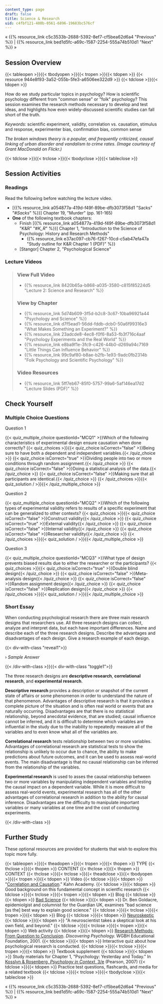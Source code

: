 ```yaml
---
content_type: page
draft: false
title: Science & Research
uid: c4fbf121-480b-0561-6896-19683bc576cf
---
```

« {{% resource_link c5c3533b-2688-5392-8ef7-cf5bea62d6a4 "Previous" %}} | {{% resource_link bed1d5fc-a69c-1587-2254-555a74b510d1 "Next" %}} »

## Session Overview

{{< tableopen >}}{{< tbodyopen >}}{{< tropen >}}{{< tdopen >}}
{{< resource 944e8f93-3a52-055b-5fe3-a6506ee322d9 >}}
{{< tdclose >}}{{< tdopen >}}

How do we study particular topics in psychology? How is scientific psychology different from "common sense" or "folk" psychology? This session examines the research methods necessary to develop and test ideas, and highlights how even widely-discussed scientific studies can fall short of the truth.

*Keywords:* scientific experiment, validity, correlation vs. causation, stimulus and response, experimenter bias, confirmation bias, common sense

*The broken windows theory is a popular, and frequently criticized, causal linking of urban disorder and vandalism to crime rates. (Image courtesy of Grant MacDonald on Flickr.)*

{{< tdclose >}}{{< trclose >}}{{< tbodyclose >}}{{< tableclose >}}

## Session Activities

### Readings

Read the following before watching the lecture video.

- \[{{% resource_link a054877a-419d-f49f-89be-dfb3073f58d1 "Sacks" "#_Sacks_" %}}\] Chapter 19, "Murder" (pp. 161-165)
- **One** of the following textbook chapters:
    - Finish \[{{% resource_link a054877a-419d-f49f-89be-dfb3073f58d1 "K&R" "#_K_R_" %}}\] Chapter 1, "Introduction to the Science of Psychology: History and Research Methods"
        - {{% resource_link e37ac097-cb76-f267-10cd-c5ab47efa47a "Study outline for K&R Chapter 1 (PDF)" %}}
    - \[Stangor\] Chapter 2, "Psychological Science"

### Lecture Videos

> ### View Full Video
> 
> - {{% resource_link 8420b65a-b868-a035-3580-c815f85224d5 "Lecture 2: Science and Research" %}}
> 
> ### View by Chapter
> 
> - {{% resource_link 5d74b609-3f5d-b2c8-3c67-10ba96921a44 "Psychology and Science" %}}
> - {{% resource_link d7f5ead1-56dd-fddb-dcb0-50a6f99316e3 "What Makes Something an Experiment?" %}}
> - {{% resource_link 23adcde8-4ec8-f0f6-8a53-fb3f716c4aaf "Psychology Experiments and the Real World" %}}
> - {{% resource_link e8ba9f1e-3fc9-c426-44b0-d269a94c7169 "Little Things Can Influence Behavior" %}}
> - {{% resource_link 99c9af80-b8ae-b2fb-1e93-9adc0fb2314b "Folk Psychology and Scientific Psychology" %}}
> 
> ### Video Resources
> 
> - {{% resource_link 5ff7eb67-85f0-5757-99a6-5af146ea17d2 "Lecture Slides (PDF)" %}}

## Check Yourself

### Multiple Choice Questions

Question 1

{{< quiz_multiple_choice questionId="MCQ1" >}}Which of the following characteristics of experimental design ensure causation when done correctly? {{< quiz_choices >}}{{< quiz_choice isCorrect="false" >}}Being sure to have both a dependent and independent variables.{{< /quiz_choice >}} {{< quiz_choice isCorrect="true" >}}Dividing people into two or more conditions through random assignment.{{< /quiz_choice >}} {{< quiz_choice isCorrect="false" >}}Doing a statistical analysis of the data.{{< /quiz_choice >}} {{< quiz_choice isCorrect="false" >}}Making sure that all participants are identical.{{< /quiz_choice >}} {{< /quiz_choices >}}{{< quiz_solution / >}}{{< /quiz_multiple_choice >}}

Question 2

{{< quiz_multiple_choice questionId="MCQ2" >}}Which of the following types of experimental validity refers to results of a specific experiment that can be generalized to other contexts? {{< quiz_choices >}}{{< quiz_choice isCorrect="false" >}}Construct validity{{< /quiz_choice >}} {{< quiz_choice isCorrect="true" >}}External validity{{< /quiz_choice >}} {{< quiz_choice isCorrect="false" >}}Internal validity{{< /quiz_choice >}} {{< quiz_choice isCorrect="false" >}}Researcher validity{{< /quiz_choice >}} {{< /quiz_choices >}}{{< quiz_solution / >}}{{< /quiz_multiple_choice >}}

Question 3

{{< quiz_multiple_choice questionId="MCQ3" >}}What type of design prevents biased results due to either the researcher or the participants? {{< quiz_choices >}}{{< quiz_choice isCorrect="true" >}}Double blind design{{< /quiz_choice >}} {{< quiz_choice isCorrect="false" >}}Meta-analysis design{{< /quiz_choice >}} {{< quiz_choice isCorrect="false" >}}Random assignment design{{< /quiz_choice >}} {{< quiz_choice isCorrect="false" >}}Replication design{{< /quiz_choice >}} {{< /quiz_choices >}}{{< quiz_solution / >}}{{< /quiz_multiple_choice >}}

### Short Essay

When conducting psychological research there are three main research designs that researchers use. All three research designs can collect, analyze and interpret data, but each have important differences. Name and describe each of the three research designs. Describe the advantages and disadvantages of each design. Give a research example of each design.

{{< div-with-class "reveal1">}}

› *Sample Answer*

{{< /div-with-class >}}{{< div-with-class "toggle1">}}

The three research designs are **descriptive research**, **correlational research**, and **experimental research**.

**Descriptive research** provides a description or snapshot of the current state of affairs or some phenomenon in order to understand the nature of that phenomenon. Advantages of descriptive research is that it provides a complete picture of the situation and is often real world or events that are naturally occurring. Disadvantages are that there is no statistical relationship, beyond anecdotal evidence, that are studied; causal influence cannot be inferred, and it is difficult to determine which variables are influential in the study due to the inability to repeatedly measure all of the variables and to even know what all of the variables are.

**Correlational research** tests relationship between two or more variables. Advantages of correlational research are statistical tests to show the relationship is unlikely to occur due to chance, the ability to make predictions about future outcomes, and it can be used to assess real-world events. The main disadvantage is that no causal relationship can be inferred from the relationship of the variables.

**Experimental research** is used to asses the causal relationship between two or more variables by manipulating independent variables and testing the causal impact on a dependent variable. While it is more difficult to assess real-world events, experimental research has all of the other advantages of correlational research in addition to the ability for causal inference. Disadvantages are the difficulty to manipulate important variables or many variables at one time and the cost of conducting experiments.

{{< /div-with-class >}}

## Further Study

These optional resources are provided for students that wish to explore this topic more fully.

{{< tableopen >}}{{< theadopen >}}{{< tropen >}}{{< thopen >}}
TYPE
{{< thclose >}}{{< thopen >}}
CONTENT
{{< thclose >}}{{< thopen >}}
CONTEXT
{{< thclose >}}{{< trclose >}}{{< theadclose >}}{{< tbodyopen >}}{{< tropen >}}{{< tdopen >}}
Video
{{< tdclose >}}{{< tdopen >}}
"[Correlation and Causation](http://www.khanacademy.org/video/correlation-and-causality?playlist=Statistics)." Kahn Academy.
{{< tdclose >}}{{< tdopen >}}
Good background on this fundamental concept in scientfic research
{{< tdclose >}}{{< trclose >}}{{< tropen >}}{{< tdopen >}}
Blog
{{< tdclose >}}{{< tdopen >}}
[Bad Science](http://www.badscience.net/)
{{< tdclose >}}{{< tdopen >}}
Dr. Ben Goldacre, epidemiolgist and columnist for the Guardian UK, examines "bad science \[as the\] best way to explain good science."
{{< tdclose >}}{{< trclose >}}{{< tropen >}}{{< tdopen >}}
Blog
{{< tdclose >}}{{< tdopen >}}
[Neuroskeptic](http://neuroskeptic.blogspot.com/)
{{< tdclose >}}{{< tdopen >}}
"A neuroscientist takes a skeptical look at his own field, and beyond."
{{< tdclose >}}{{< trclose >}}{{< tropen >}}{{< tdopen >}}
Web activity
{{< tdclose >}}{{< tdopen >}}
[Research Methods: From Question to Conclusion](http://www.learner.org/discoveringpsychology/brain/). *Discovering Psychology.* WGBH Educational Foundation, 2001.
{{< tdclose >}}{{< tdopen >}}
Interactive quiz about how psychological research is conducted.
{{< tdclose >}}{{< trclose >}}{{< tropen >}}{{< tdopen >}}
Textbook supplement
{{< tdclose >}}{{< tdopen >}}
Study materials for Chapter 1, "Psychology: Yesterday and Today." In [Kosslyn & Rosenberg, *Psychology in Context*, 3/e](http://www.pearsonhighered.com/educator/product/Fundamentals-of-Psychology-in-Context/9780205507573.page) (Pearson, 2007)
{{< tdclose >}}{{< tdopen >}}
Practice test questions, flashcards, and media for a related textbook
{{< tdclose >}}{{< trclose >}}{{< tbodyclose >}}{{< tableclose >}}

« {{% resource_link c5c3533b-2688-5392-8ef7-cf5bea62d6a4 "Previous" %}} | {{% resource_link bed1d5fc-a69c-1587-2254-555a74b510d1 "Next" %}} »